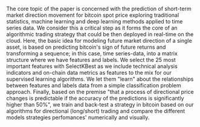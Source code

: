 The core topic of the paper is concerned with the prediction of short-term market direction movement for bitcoin spot price exploring traditional statistics, machine learning and deep learning methods applied to time series data. We consider this a critical step as it forms the core of an algorithmic trading strategy that could be then deployed in real-time on the cloud. Here, the basic idea for modeling future market direction of a single asset, is based on predicting bitcoin's sign of future returns and transforming a sequence; in this case, time series-data, into a matrix structure where we have features and labels. We select the 25 most important features with SelectKBest as we include technical analysis indicators and on-chain data metrics as features to the mix for our supervised learning algorithms. We let them "learn" about the relationships between features and labels data from a simple classification problem approach. Finally, based on the premise "that a process of directional price changes is predictable if the accuracy of the predictions is significantly higher than 50%", we train and back-test a strategy in bitcoin based on our algorithms for directional (long/short) trading and compare the different models strategies perfomances' numerically and visually.
